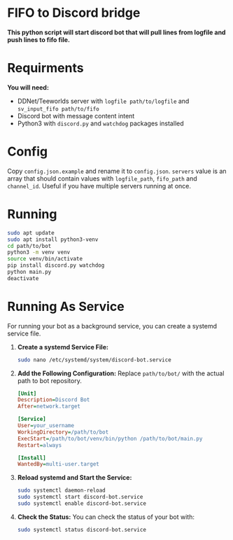 # FIFO to Discord bridge

**This python script will start discord bot that will pull lines from logfile and push lines to fifo file.**

# Requirments
**You will need:**
 * DDNet/Teeworlds server with `logfile path/to/logfile` and `sv_input_fifo path/to/fifo`
 * Discord bot with message content intent
 * Python3 with `discord.py` and `watchdog` packages installed

# Config
Copy `config.json.example` and rename it to `config.json`.
`servers` value is an array that should contain values with `logfile_path`, `fifo_path` and `channel_id`. Useful if you have multiple servers running at once.

# Running

```bash
sudo apt update
sudo apt install python3-venv
cd path/to/bot
python3 -m venv venv
source venv/bin/activate
pip install discord.py watchdog
python main.py
deactivate
```

# Running As Service
For running your bot as a background service, you can create a systemd service file.

1. **Create a systemd Service File:**
   ```bash
   sudo nano /etc/systemd/system/discord-bot.service
   ```

2. **Add the Following Configuration:**
   Replace `path/to/bot/` with the actual path to bot repository.
   ```ini
   [Unit]
   Description=Discord Bot
   After=network.target

   [Service]
   User=your_username
   WorkingDirectory=/path/to/bot
   ExecStart=/path/to/bot/venv/bin/python /path/to/bot/main.py
   Restart=always

   [Install]
   WantedBy=multi-user.target
   ```

3. **Reload systemd and Start the Service:**
   ```sh
   sudo systemctl daemon-reload
   sudo systemctl start discord-bot.service
   sudo systemctl enable discord-bot.service
   ```

4. **Check the Status:**
   You can check the status of your bot with:
   ```sh
   sudo systemctl status discord-bot.service
   ```